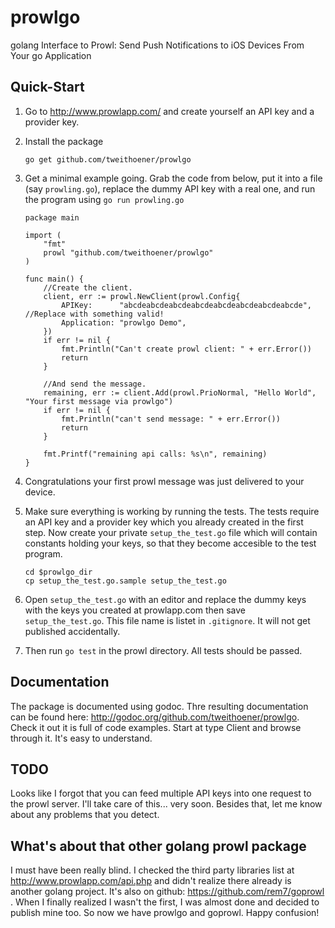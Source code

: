 # prowlgo
golang Interface to Prowl: Send Push Notifications to iOS Devices From Your go Application

## Quick-Start

 1. Go to http://www.prowlapp.com/ and create yourself an API key and a provider key.
 1. Install the package

		go get github.com/tweithoener/prowlgo

 1. Get a minimal example going. Grab the code from below, put it into a file (say `prowling.go`), replace the dummy API key with a real one, and run the program using `go run prowling.go`

		package main

		import (
			"fmt"
			prowl "github.com/tweithoener/prowlgo"
		)

		func main() {
			//Create the client.
			client, err := prowl.NewClient(prowl.Config{
				APIKey:      "abcdeabcdeabcdeabcdeabcdeabcdeabcdeabcde", //Replace with something valid!
				Application: "prowlgo Demo",
			})
			if err != nil {
				fmt.Println("Can't create prowl client: " + err.Error())
				return
			}

			//And send the message.
			remaining, err := client.Add(prowl.PrioNormal, "Hello World", "Your first message via prowlgo")
			if err != nil {
				fmt.Println("can't send message: " + err.Error())
				return
			}

			fmt.Printf("remaining api calls: %s\n", remaining)
		}

 1. Congratulations your first prowl message was just delivered to your device.
 1. Make sure everything is working by running the tests. The tests require an API key and a provider key which you already created in the first step. Now create your private `setup_the_test.go` file which will contain constants holding your keys, so that they become accesible to the test program.

		cd $prowlgo_dir
		cp setup_the_test.go.sample setup_the_test.go

 1. Open `setup_the_test.go` with an editor and replace the dummy keys with the keys you created at prowlapp.com then save `setup_the_test.go`. This file name is listet in `.gitignore`. It will not get published accidentally.
 1. Then run `go test` in the prowl directory. All tests should be passed.

## Documentation

The package is documented using godoc. Thre resulting documentation can be found here: http://godoc.org/github.com/tweithoener/prowlgo.
Check it out it is full of code examples. Start at type Client and browse through it. It's easy to understand.

## TODO

Looks like I forgot that you can feed multiple API keys into one request to the prowl server. I'll take care of this... very soon.
Besides that, let me know about any problems that you detect.

## What's about that other golang prowl package

I must have been really blind. I checked the third party libraries list at http://www.prowlapp.com/api.php and didn't realize there already is another golang project. It's also on github: https://github.com/rem7/goprowl . When I finally realized I wasn't the first, I was almost done and decided to publish mine too. So now we have prowlgo and goprowl. Happy confusion!

